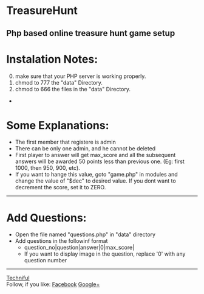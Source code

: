 TreasureHunt
============
Php based online treasure hunt game setup
----------------------------------------------------


Instalation Notes:
============================
0. make sure that your PHP server is working properly.
1. chmod to 777 the "data" Directory.
2. chmod to 666 the files in the "data" Directory.

-
Some Explanations:
============================

- The first member that registere is admin
- There can be only one admin, and he cannot be deleted
- First player to answer will get max_score and all the subsequent answers will be awarded 50 points less than previous one. (Eg: first 1000, then 950, 900, etc).
- If you want to hange this value, goto "game.php" in modules and change the value of "$dec" to desired value. If you dont want to decrement the score, set it to ZERO.

-------------------------------
Add Questions:
========================
- Open the file named "questions.php" in "data" directory
- Add questions in the followinf format
	- question_no|question|answer|0|max_score|
	- If you want to display image in the question, replace '0' with any question number



----------------------------------------------------
<a href="http://thechaithanya.blogspot.com/">Techniful</a><br>
Follow, if you like:
<a href="https://plus.google.com/u/0/b/116644277125797799973/116644277125797799973/posts">Facebook</a>
<a href="https://www.facebook.com/Techniful">Google+</a>
